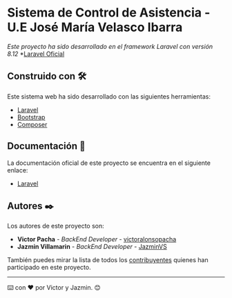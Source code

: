# Sistema de Control de Asistencia - U.E José María Velasco Ibarra

_Este proyecto ha sido desarrollado en el framework Laravel con versión 8.12_
*[Laravel Oficial](https://laravel.com/docs/8.x)


## Construido con 🛠️

Este sistema web ha sido desarrollado con las siguientes herramientas:

* [Laravel](https://laravel.com/docs/8.x)
* [Bootstrap](https://getbootstrap.com/docs/4.0/getting-started/introduction/)
* [Composer](https://getcomposer.org/)


## Documentación 📌

La documentación oficial de este proyecto se encuentra en el siguiente enlace:
* [Laravel](https://github.com/victoralonsopacha/tesis2/tree/documentacion/documentacion)
## Autores ✒️

Los autores de este proyecto son:

* **Victor Pacha** - *BackEnd Developer* - [victoralonsopacha](https://github.com/victoralonsopacha)
* **Jazmin Villamarin** - *BackEnd Developer* - [JazminVS](https://github.com/JazminVS)

También puedes mirar la lista de todos los [contribuyentes](https://github.com/victoralonsopacha/tesis2/graphs/contributors) quienes han participado en este proyecto. 


---
⌨️ con ❤️ por Victor y Jazmin. 😊
